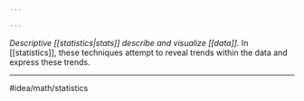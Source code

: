 ```yaml
---

---
```

*Descriptive [[statistics|stats]] describe and visualize [[data]].* In [[statistics]], these techniques attempt to reveal trends within the data and express these trends. 

---
#idea/math/statistics 